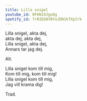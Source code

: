 ```yaml
---
title: Lilla snigel
youtube_id: 0F6N18JgoOg
spotify_id: 7rRIED8YBYaJDN1kfXpIrk
---
```


Lilla snigel, akta dej,   
akta dej, akta dej,  
Lilla snigel, akta dej,   
Annars tar jag dej.

Alt.
  
Lilla snigel kom till mig,  
Kom till mig, kom till mig!  
Lilla snigel kom till mig,   
Jag vill krama dig!



Trad.